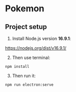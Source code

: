 # Pokemon

## Project setup
1. Install Node.js version <b>16.9.1</b>:

https://nodejs.org/dist/v16.9.1/

2. Then use terminal:
```
npm install
```

3. Then run it:
```
npm run electron:serve
```
